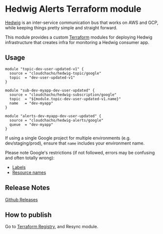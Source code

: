 Hedwig Alerts Terraform module
==============================

[Hedwig](https://cloudchacho.github.io/hedwig/) is an inter-service communication bus that works on AWS and GCP, while keeping things pretty simple and straight forward.

This module provides a custom [Terraform](https://www.terraform.io/) modules for deploying Hedwig infrastructure that
creates infra for monitoring a Hedwig consumer app.

## Usage

```hcl
module "topic-dev-user-updated-v1" {
  source = "cloudchacho/hedwig-topic/google"
  topic  = "dev-user-updated-v1"
}

module "sub-dev-myapp-dev-user-updated" {
  source = "cloudchacho/hedwig-subscription/google"
  topic  = "${module.topic-dev-user-updated-v1.name}"
  name   = "dev-myapp"
}

module "alerts-dev-myapp-dev-user-updated" {
  source = "cloudchacho/hedwig-alerts/google"
  queue  = "dev-myapp"
}
```

If using a single Google project for multiple environments (e.g. dev/staging/prod), ensure that `name` includes your 
environment name.

Please note Google's restrictions (if not followed, errors may be confusing and often totally wrong):
- [Labels](https://cloud.google.com/pubsub/docs/labels#requirements)
- [Resource names](https://cloud.google.com/pubsub/docs/admin#resource_names) 

## Release Notes

[Github Releases](https://github.com/cloudchacho/terraform-google-hedwig-alerts/releases)

## How to publish

Go to [Terraform Registry](https://registry.terraform.io/modules/cloudchacho/hedwig-alerts/google), and 
Resync module.
